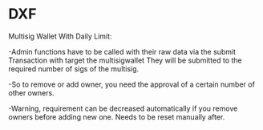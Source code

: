 # DXF



Multisig Wallet With Daily Limit:

-Admin functions have to be called with their raw data via the submit Transaction with target the multisigwallet
They will be submitted to the required number of sigs of the multisig.

-So to remove or add owner, you need the approval of a certain number of other owners.

-Warning, requirement can be decreased automatically if you remove owners before adding new one.
Needs to be reset manually after.


